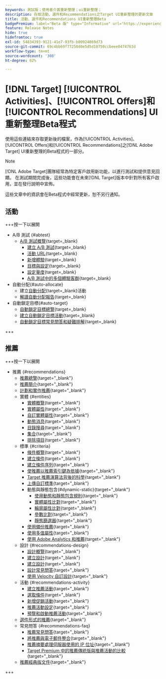 ```yaml
---
keywords: 測試版；使用者介面重新整理；ui重新整理；
description: 存取活動、選件和Recommendations之Target UI重新整理的更新文章
title: 活動、選件和Recommendations UI重新整理Beta
badgePremium: label="Beta 版" type="Informative" url="https://experienceleague.adobe.com/docs/target/using/introduction/intro.html?lang=en#beta newtab=true" tooltip="瞭解 [!DNL Target] Beta程式。"
feature: Release Notes
hide: true
hidefromtoc: true
exl-id: 54834393-9121-41e7-93fb-b00924869d73
source-git-commit: 69c4bb69f77258d0e5d5d18750ccbeee0474763d
workflow-type: tm+mt
source-wordcount: '308'
ht-degree: 62%

---
```


# [!DNL Target] [!UICONTROL Activities]、[!UICONTROL Offers]和[!UICONTROL Recommendations] UI重新整理Beta程式

使用這些連結來存取更新後的檔案，作為[!UICONTROL Activities]、[!UICONTROL Offers]和[!UICONTROL Recommendations]之[!DNL Adobe Target] UI重新整理的Beta程式的一部分。

>[!NOTE]
>
>[!DNL Adobe Target]團隊經常為特定客戶啟用新功能，以進行測試和提供意見回饋。 在測試期間完成後，這些功能會在未來[!DNL Target]版本中針對所有客戶啟用，並在發行說明中宣佈。
>
>這些文章中的資訊會在Beta程式中經常更新，恕不另行通知。

## 活動

+++按一下以展開

* A/B 測試 {#abtest}
   * [A/B 測試概覽](c-activities/t-test-ab/test-ab-beta.md){target=_blank}
      * [建立 A/B 測試](c-activities/t-test-ab/t-test-create-ab/test-create-ab-beta.md){target=_blank}
      * [活動 URL](c-activities/t-test-ab/t-test-create-ab/ab-activity-url-beta.md){target=_blank}
      * [新增體驗](c-activities/t-test-ab/t-test-create-ab/ab-add-experience-beta.md){target=_blank}
      * [目標與設定](c-activities/t-test-ab/t-test-create-ab/ab-goals-and-settings-beta.md){target=_blank}
      * [設定量度](c-activities/t-test-ab/t-test-create-ab/ab-set-metrics-beta.md){target=_blank}
      * [A/B 測試中的多個體驗客群](c-activities/t-test-ab/t-test-create-ab/target-experience-to-multiple-audiences-beta.md){target=_blank}
* 自動分配{#auto-allocate}
   * 建立[自動分配](/help/main/c-activities/automated-traffic-allocation/create-auto-allocate-activity-beta.md){target=_blank}活動
   * [解讀自動分配報告](c-activities/automated-traffic-allocation/determine-winner-beta.md){target=_blank}
* 自動鎖定目標{#auto-target}
   * [自動鎖定目標總覽](/help/main/c-activities/auto-target/auto-target-to-optimize-beta.md){target=_blank}
   * [建立自動鎖定目標活動](/help/main/c-activities/auto-target/create-auto-target-beta.md){target=_blank}
   * [自動鎖定目標常見問答和疑難排解](/help/main/c-activities/auto-target/auto-target-troubleshooting-faqs.md){target=_blank}

+++

<!-- 
* Automated Personalization {#automated-personalization}
   * [Create an Automated Personalization activity](c-activities/t-automated-personalization/create-ap-activity-beta.md){target=_blank}
   * [Estimate the traffic required for success](c-activities/t-automated-personalization/ap-traffic-estimator-beta.md){target=_blank}
   * [Preview experiences for an Automated Personalization test](c-activities/t-automated-personalization/ap-preview-experiences-beta.md){target=_blank}
   * [Target Automated Personalization offers](c-activities/t-automated-personalization/ap-target-offers.md){target=_blank}
   * [Manage exclusions](c-activities/t-automated-personalization/managing-exclusions-beta.md){target=_blank}
   * [Offer reporting groups in Automated Personalization](/help/main/c-activities/t-automated-personalization/offer-reporting-groups-in-automated-personalization.md){target=_blank}
   * [Select the control for your Automated Personalization or Auto-Target activity](c-activities/t-automated-personalization/experience-as-control.md){target=_blank}
   * [Automated Personalization FAQ](c-activities/t-automated-personalization/automated-personalization-faq.md){target=_blank}
   * [Troubleshoot Automated Personalization](c-activities/t-automated-personalization/ap-trouble.md){target=_blank}
* Experience Targeting {#experience-targeting}
   * [Experience Targeting overview](c-activities/t-experience-target/experience-target.md){target=_blank}
   * Create an Experience Targeting activity {#create-targeting}
      * [Create an activity](c-activities/t-experience-target/t-xt-create/xt-create.md){target=_blank}
      * [Activity URL](c-activities/t-experience-target/t-xt-create/xt-activity-url.md){target=_blank}
      * [Create an experience](c-activities/t-experience-target/t-xt-create/xt-add-experience.md){target=_blank}
      * [Switching experiences in Experience Targeting](c-activities/t-experience-target/t-xt-create/xt-switching-experiences.md){target=_blank}
      * [Goals and settings](c-activities/t-experience-target/t-xt-create/xt-goals-and-settings.md){target=_blank}
      * [Set metrics](c-activities/t-experience-target/t-xt-create/xt-set-metrics.md){target=_blank}
* Multivariate Test {#multivariate-test}
   * [Multivariate Test overview](c-activities/c-multivariate-testing/multivariate-testing.md){target=_blank}
   * [Multivariate Test best practices](c-activities/c-multivariate-testing/best-practices.md){target=_blank}
   * [Plan a Multivariate Test](c-activities/c-multivariate-testing/plan-mvt.md){target=_blank}
   * Create a Multivariate Test {#create-mvt}
      * [Create a test](c-activities/c-multivariate-testing/t-create-multivariate-test/create-multivariate-test.md){target=_blank}
      * [Activity URL](c-activities/c-multivariate-testing/t-create-multivariate-test/url.md){target=_blank}
      * [Create combinations](c-activities/c-multivariate-testing/t-create-multivariate-test/add-offers.md){target=_blank}
      * [Preview experiences for a Multivariate Test](c-activities/c-multivariate-testing/t-create-multivariate-test/preview-experiences.md){target=_blank}
      * [Estimate the traffic required for a successful test](c-activities/c-multivariate-testing/t-create-multivariate-test/traffic-estimator.md){target=_blank}
      * [Test summary](c-activities/c-multivariate-testing/t-create-multivariate-test/test-summary.md){target=_blank}
      * [Goals and settings](c-activities/c-multivariate-testing/t-create-multivariate-test/goals-and-settings.md){target=_blank}
      * [Set metrics](c-activities/c-multivariate-testing/t-create-multivariate-test/mvt-set-metrics.md){target=_blank}
      * [Troubleshoot Multivariate Tests](c-activities/c-multivariate-testing/t-create-multivariate-test/troubleshooting.md){target=_blank}
* [Recommendations activity](c-activities/recommendations-activity.md){target=_blank}
* [Edit an activity or save as draft](c-activities/edit-activity.md){target=_blank}
* [Priority](c-activities/priority.md){target=_blank}
* [Activity settings](c-activities/activity-settings.md){target=_blank}
* Success metrics {#success-metrics}
   * [Success metrics](c-activities/r-success-metrics/success-metrics.md){target=_blank}
   * [Click tracking](c-activities/r-success-metrics/click-tracking.md){target=_blank}
   * [Capture score](c-activities/r-success-metrics/capture-score.md){target=_blank}
* [Activity change log](c-activities/change-log.md){target=_blank}
* Troubleshoot activities {#troubleshoot-activities}
   * [Troubleshoot activities overview](c-activities/c-troubleshooting-activities/troubleshooting-activities.md){target=_blank}
   * [Troubleshoot content delivery](c-activities/c-troubleshooting-activities/content-trouble.md){target=_blank}
* Activity QA {#activity-qa}
   * [Activity QA overview](c-activities/c-activity-qa/activity-qa.md){target=_blank}
   * [Activity QA bookmarklet](c-activities/c-activity-qa/activity-qa-bookmark.md){target=_blank}
   * [Use Activity QA with server-side delivery](c-activities/c-activity-qa/use-qa-mode-with-server-side-delivery.md){target=_blank}-->

## 推薦

+++按一下以展開

* 推薦 {#recommendations}
   * [推薦總覽](c-recommendations/recommendations.md){target="_blank"}
   * [推薦簡介](c-recommendations/introduction-to-recommendations.md){target="_blank"}
   * [計劃和實作推薦](c-recommendations/plan-implement.md){target="_blank"}
   * 實體 {#entities}
      * [實體概覽](c-recommendations/c-products/products.md){target="_blank"}
      * [實體屬性](c-recommendations/c-products/entity-attributes.md){target="_blank"}
      * [自訂實體屬性](c-recommendations/c-products/custom-entity-attributes.md){target="_blank"}
      * [動態消息](/help/main/c-recommendations/c-products/feeds-beta.md){target="_blank"}
      * [目錄搜尋](/help/main/c-recommendations/c-products/catalog-search-beta.md){target="_blank"}
      * [集合](/help/main/c-recommendations/c-products/collections-beta.md){target="_blank"}
      * [排除項目](/help/main/c-recommendations/c-products/exclusions-beta.md){target="_blank"}
   * 標準 {#criteria}
      * [條件概覽](/help/main/c-recommendations/c-algorithms/algorithms-beta.md){target="_blank"}
      * [建立條件](/help/main/c-recommendations/c-algorithms/create-new-algorithm-beta.md){target="_blank"}
      * [建立條件序列](/help/main/c-recommendations/c-algorithms/create-criteria-sequence-beta.md){target="_blank"}
      * [使推薦以推薦索引鍵為依據](/help/main/c-recommendations/c-algorithms/base-the-recommendation-on-a-recommendation-key-beta.md){target="_blank"}
      * [Target 推薦演算法背後的科學](/help/main/c-recommendations/c-algorithms/recommendations-algorithms.md){target="_blank"}
      * [上傳自訂標準](/help/main/c-recommendations/c-algorithms/recommendations-csv-beta.md){target="_blank"}
      * 動態與靜態包含{#dynamic-static}{target="_blank"}
         * [使用動態和靜態包含規則](/help/main/c-recommendations/c-algorithms/use-dynamic-and-static-inclusion-rules-beta.md){target="_blank"}
         * [實體屬性比對](/help/main/c-recommendations/c-algorithms/entity-attribute-matching-beta.md){target="_blank"}
         * [輪廓屬性比對](/help/main/c-recommendations/c-algorithms/profile-attribute-matching-beta.md){target="_blank"}
         * [參數比對](/help/main/c-recommendations/c-algorithms/parameter-matching-beta.md){target="_blank"}
         * [靜態篩選器](/help/main/c-recommendations/c-algorithms/static-value-beta.md){target="_blank"}
      * [使用備份推薦](/help/main/c-recommendations/c-algorithms/backup-recs-beta.md){target="_blank"}
      * [使用多值屬性](/help/main/c-recommendations/c-algorithms/work-with-multi-value-attributes-beta.md){target="_blank"}
      * [使用 Adobe Analytics 和推薦](/help/main/c-recommendations/c-algorithms/use-adobe-analytics-with-recommendations-beta.md){target="_blank"}
   * 設計 {#recommendations-design}
      * [設計概覽](c-recommendations/c-design-overview/design-overview.md){target="_blank"}
      * [建立設計](c-recommendations/c-design-overview/create-design.md){target="_blank"}
      * [建立設計](/help/main/c-recommendations/c-design-overview/create-design-beta.md){target="_blank"}
      * [設計常見問答](c-recommendations/c-design-overview/template-faq.md){target="_blank"}
      * [使用 Velocity 自訂設計](c-recommendations/c-design-overview/customizing-a-template.md){target="_blank"}
   * 活動 {#recommendations-activity}
      * [建立推薦活動](c-recommendations/t-create-recs-activity/create-recs-activity.md){target="_blank"}
      * [選取條件](c-recommendations/t-create-recs-activity/algo-select-recs.md){target="_blank"}
      * [新增促銷活動](c-recommendations/t-create-recs-activity/adding-promotions.md){target="_blank"}
      * [推薦活動設定](c-recommendations/t-create-recs-activity/recs-activity-settings.md){target="_blank"}
      * [預覽和啟動推薦活動](/help/main/c-recommendations/t-create-recs-activity/previewing-and-launching-your-recommendations-activity.md){target="_blank"}
   * [選件形式的推薦](c-recommendations/recommendations-as-an-offer.md){target="_blank"}
   * 常見問答 {#recommendations-faq}
      * [推薦常見問答](c-recommendations/c-recommendations-faq/recommendations-faq.md){target="_blank"}
      * [將推薦與電子郵件整合](c-recommendations/c-recommendations-faq/integrating-recs-email.md){target="_blank"}
      * [推薦摘要處理伺服器使用的 IP 位址](c-recommendations/c-recommendations-faq/ip-addresses-marketing-cloud.md){target="_blank"}
      * [Target Premium 中的推薦傳統版與推薦活動的比較](c-recommendations/c-recommendations-faq/recommendations-classic-versus-recommendations-activities-target-premium.md){target="_blank"}
   * [推薦經典版文件](/help/main/c-recommendations/recommendations-classic-documentaton.md){target="_blank"}

+++
